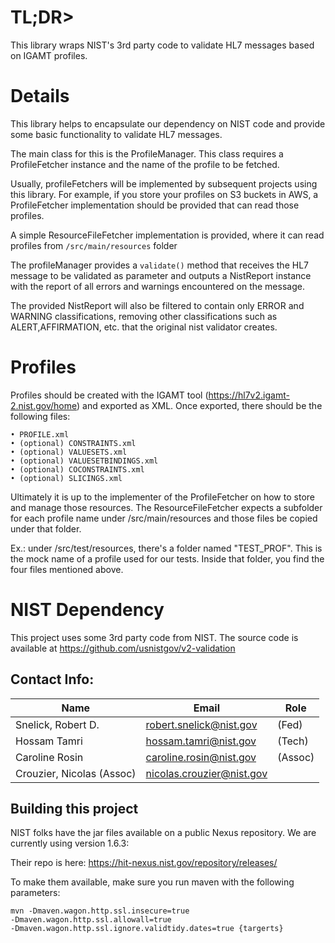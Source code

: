 # TL;DR>

This library wraps NIST's 3rd party code to validate HL7 messages based on IGAMT profiles.

# Details

This library helps to encapsulate our dependency on NIST code and provide some basic functionality to validate HL7 messages.

The main class for this is the ProfileManager. This class requires a ProfileFetcher instance and the name of the profile to be fetched.

Usually, profileFetchers will be implemented by subsequent projects using this library. For example, if you store your profiles on S3 buckets in AWS, a ProfileFetcher implementation should be provided that can read those profiles.

A simple ResourceFileFetcher implementation is provided, where it can read profiles from <code>/src/main/resources</code> folder

The profileManager provides a <code>validate()</code> method that receives the HL7 message to be validated as parameter and outputs a NistReport instance with the report of all errors and warnings encountered on the message.

The provided NistReport will also be filtered to contain only ERROR and WARNING classifications, removing other classifications such as ALERT,AFFIRMATION, etc. that the original nist validator creates.


# Profiles

Profiles should be created with the IGAMT tool (https://hl7v2.igamt-2.nist.gov/home) and exported as XML. Once exported, there should be the following files:

	• PROFILE.xml
	• (optional) CONSTRAINTS.xml
	• (optional) VALUESETS.xml
	• (optional) VALUESETBINDINGS.xml
	• (optional) COCONSTRAINTS.xml
	• (optional) SLICINGS.xml
	

Ultimately it is up to the implementer of the ProfileFetcher on how to store and manage those resources. The ResourceFileFetcher expects a subfolder for each profile name under /src/main/resources and those files be copied under that folder.

Ex.: under /src/test/resources, there's a folder named "TEST_PROF". This is the mock name of a profile used for our tests. Inside that folder, you find the four files mentioned above.


#  NIST Dependency
This project uses some 3rd party code from NIST. The source code is available at https://github.com/usnistgov/v2-validation

## Contact Info:

|Name|Email|Role|
|----|-----|----|
|Snelick, Robert D.| <robert.snelick@nist.gov> | (Fed) |
|Hossam Tamri | <hossam.tamri@nist.gov> | (Tech)|
|Caroline Rosin | <caroline.rosin@nist.gov> | (Assoc) |
|Crouzier, Nicolas (Assoc) | <nicolas.crouzier@nist.gov> | |

## Building this project

NIST folks have the jar files available on a public Nexus repository. We are currently using version 1.6.3:

Their repo is here: https://hit-nexus.nist.gov/repository/releases/

To make them available, make sure you run maven with the following parameters:

<code>mvn -Dmaven.wagon.http.ssl.insecure=true -Dmaven.wagon.http.ssl.allowall=true -Dmaven.wagon.http.ssl.ignore.validtidy.dates=true {targerts}</code>


